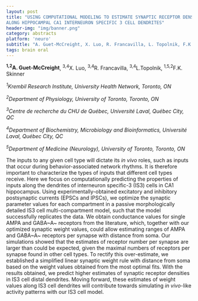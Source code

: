 ```yaml
---
layout: post
title: "USING COMPUTATIONAL MODELING TO ESTIMATE SYNAPTIC RECEPTOR DENSITIES
ALONG HIPPOCAMPAL CA1 INTERNEURON SPECIFIC 3 CELL DENDRITES"
header-img: "img/banner.png"
category: abstracts
platform: 'neuro'
subtitle: "A. Guet-McCreight, X. Luo, R. Francavilla, L. Topolnik, F.K. Skinner"
tags: brain oral
---
```

**<sup>1,2</sup>A. Guet-McCreight**, <sup>3,4</sup>X. Luo, <sup>3,4</sup>R. Francavilla, <sup>3,4</sup>L.Topolnik, <sup>1,5,2</sup>F.K. Skinner

*<sup>1</sup>Krembil Research Institute, University Health Network, Toronto, ON*

*<sup>2</sup>Department of Physiology, University of Toronto, Toronto, ON*

*<sup>3</sup>Centre de recherche du CHU de Québec, Université Laval, Québec City,
QC*

*<sup>4</sup>Department of Biochemistry, Microbiology and Bioinformatics,
Université Laval, Québec City, QC*

*<sup>5</sup>Department of Medicine (Neurology), University of Toronto, Toronto,
ON*

The inputs to any given cell type will dictate its *in vivo* roles, such
as inputs that occur during behavior-associated network rhythms. It is
therefore important to characterize the types of inputs that different
cell types receive. Here we focus on computationally predicting the
properties of inputs along the dendrites of interneuron specific-3 (IS3)
cells in CA1 hippocampus. Using experimentally-obtained excitatory and
inhibitory postsynaptic currents (EPSCs and IPSCs), we optimize the
synaptic parameter values for each compartment in a passive
morphologically detailed IS3 cell multi-compartment model, such that the
model successfully replicates the data. We obtain conductance values for
single AMPA and GABA~A~ receptors from the literature, which, together
with our optimized synaptic weight values, could allow estimating ranges
of AMPA and GABA~A~ receptors per synapse with distance from soma. Our
simulations showed that the estimates of receptor number per synapse are
larger than could be expected, given the maximal numbers of receptors
per synapse found in other cell types. To rectify this over-estimate, we
established a simplified linear synaptic weight rule with distance from
soma based on the weight values obtained from the most optimal fits.
With the results obtained, we predict higher estimates of synaptic
receptor densities in IS3 cell distal dendrites. Moving forward, these
estimates of weight values along IS3 cell dendrites will contribute
towards simulating *in vivo*-like activity patterns with our IS3 cell
model.
